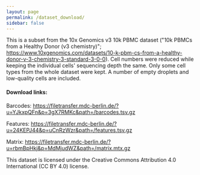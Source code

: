 ```yaml
---
layout: page
permalink: /dataset_download/
sidebar: false
---
```



This is a subset from the 10x Genomics v3 10k PBMC dataset ("10k PBMCs from a Healthy Donor (v3 chemistry)"; https://www.10xgenomics.com/datasets/10-k-pbm-cs-from-a-healthy-donor-v-3-chemistry-3-standard-3-0-0).
Cell numbers were reduced while keeping the individual cells' sequencing depth the same. Only some cell types from the whole dataset were kept. A number of empty droplets and low-quality cells are included.

#### Download links:

Barcodes: https://filetransfer.mdc-berlin.de/?u=YJkxpQFn&p=3gX7RMKc&path=/barcodes.tsv.gz

Features: https://filetransfer.mdc-berlin.de/?u=24KEPJ44&p=uCnRzWzr&path=/features.tsv.gz

Matrix: https://filetransfer.mdc-berlin.de/?u=rbmBpHkj&p=MdMjudWZ&path=/matrix.mtx.gz


This dataset is licensed under the Creative Commons Attribution 4.0 International (CC BY 4.0) license.
